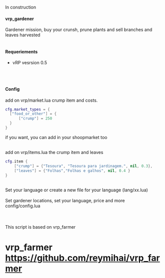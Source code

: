 In construction


<h4>vrp_gardener</h4>
Gardener mission, buy your crunsh, prune plants and sell branches and leaves harvested
<br>
<br>

<h4>Requeriements</h4>
<ul>
    <li>vRP vesrsion 0.5</li>
</ul>

<br>
<br>

<h4>Config</h4>
add on vrp/market.lua crump item and costs.

```lua
cfg.market_types = {
  ["food_or_other"] = {
      ["crump"] = 250
  }
}
```
if you want, you can add in your shoopmarket too

<br>
add on vrp/items.lua the crump item and leaves

```lua
cfg.item {
    ["crump"] = {"Tesoura", "Tesoura para jardinagem.", nil, 0.3},
    ["leaves"] = {"Folhas","Folhas e galhos", nil, 0.4 }
}
```
<br>
Set your language or create a new file for your language (lang/xx.lua)

<br>
<br>
Set gardener locations, set your language, price and more
<br>
config/config.lua

<br>
<br>
<br>
<br>
This script is based on vrp_farmer

#  vrp_farmer https://github.com/reymihai/vrp_farmer
